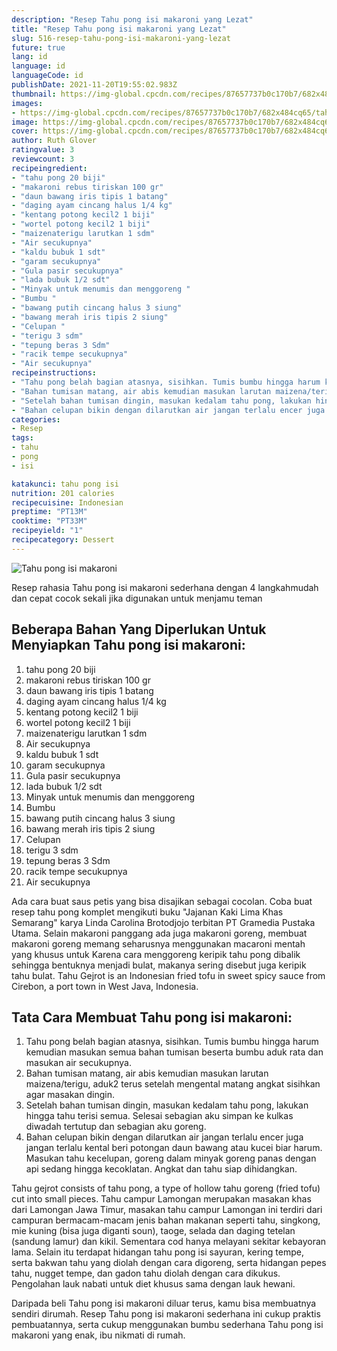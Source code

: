 ```yaml
---
description: "Resep Tahu pong isi makaroni yang Lezat"
title: "Resep Tahu pong isi makaroni yang Lezat"
slug: 516-resep-tahu-pong-isi-makaroni-yang-lezat
future: true
lang: id
language: id
languageCode: id
publishDate: 2021-11-20T19:55:02.983Z 
thumbnail: https://img-global.cpcdn.com/recipes/87657737b0c170b7/682x484cq65/tahu-pong-isi-makaroni-foto-resep-utama.png
images:
- https://img-global.cpcdn.com/recipes/87657737b0c170b7/682x484cq65/tahu-pong-isi-makaroni-foto-resep-utama.png
image: https://img-global.cpcdn.com/recipes/87657737b0c170b7/682x484cq65/tahu-pong-isi-makaroni-foto-resep-utama.png
cover: https://img-global.cpcdn.com/recipes/87657737b0c170b7/682x484cq65/tahu-pong-isi-makaroni-foto-resep-utama.png
author: Ruth Glover
ratingvalue: 3
reviewcount: 3
recipeingredient:
- "tahu pong 20 biji"
- "makaroni rebus tiriskan 100 gr"
- "daun bawang iris tipis 1 batang"
- "daging ayam cincang halus 1/4 kg"
- "kentang potong kecil2 1 biji"
- "wortel potong kecil2 1 biji"
- "maizenaterigu larutkan 1 sdm"
- "Air secukupnya"
- "kaldu bubuk 1 sdt"
- "garam secukupnya"
- "Gula pasir secukupnya"
- "lada bubuk 1/2 sdt"
- "Minyak untuk menumis dan menggoreng "
- "Bumbu "
- "bawang putih cincang halus 3 siung"
- "bawang merah iris tipis 2 siung"
- "Celupan "
- "terigu 3 sdm"
- "tepung beras 3 Sdm"
- "racik tempe secukupnya"
- "Air secukupnya"
recipeinstructions:
- "Tahu pong belah bagian atasnya, sisihkan. Tumis bumbu hingga harum kemudian masukan semua bahan tumisan beserta bumbu aduk rata dan masukan air secukupnya."
- "Bahan tumisan matang, air abis kemudian masukan larutan maizena/terigu, aduk2 terus setelah mengental matang angkat sisihkan agar masakan dingin."
- "Setelah bahan tumisan dingin, masukan kedalam tahu pong, lakukan hingga tahu terisi semua. Selesai sebagian aku simpan ke kulkas diwadah tertutup dan sebagian aku goreng."
- "Bahan celupan bikin dengan dilarutkan air jangan terlalu encer juga jangan terlalu kental beri potongan daun bawang atau kucei biar harum. Masukan tahu kecelupan, goreng dalam minyak goreng panas dengan api sedang hingga kecoklatan. Angkat dan tahu siap dihidangkan."
categories:
- Resep
tags:
- tahu
- pong
- isi

katakunci: tahu pong isi 
nutrition: 201 calories
recipecuisine: Indonesian
preptime: "PT13M"
cooktime: "PT33M"
recipeyield: "1"
recipecategory: Dessert
---
```



![Tahu pong isi makaroni](https://img-global.cpcdn.com/recipes/87657737b0c170b7/682x484cq65/tahu-pong-isi-makaroni-foto-resep-utama.png)

Resep rahasia Tahu pong isi makaroni  sederhana dengan 4 langkahmudah dan cepat cocok sekali jika digunakan untuk menjamu teman

<!--inarticleads1-->

## Beberapa Bahan Yang Diperlukan Untuk Menyiapkan Tahu pong isi makaroni:

1. tahu pong 20 biji
1. makaroni rebus tiriskan 100 gr
1. daun bawang iris tipis 1 batang
1. daging ayam cincang halus 1/4 kg
1. kentang potong kecil2 1 biji
1. wortel potong kecil2 1 biji
1. maizenaterigu larutkan 1 sdm
1. Air secukupnya
1. kaldu bubuk 1 sdt
1. garam secukupnya
1. Gula pasir secukupnya
1. lada bubuk 1/2 sdt
1. Minyak untuk menumis dan menggoreng 
1. Bumbu 
1. bawang putih cincang halus 3 siung
1. bawang merah iris tipis 2 siung
1. Celupan 
1. terigu 3 sdm
1. tepung beras 3 Sdm
1. racik tempe secukupnya
1. Air secukupnya

Ada cara buat saus petis yang bisa disajikan sebagai cocolan. Coba buat resep tahu pong komplet mengikuti buku &#34;Jajanan Kaki Lima Khas Semarang&#34; karya Linda Carolina Brotodjojo terbitan PT Gramedia Pustaka Utama. Selain makaroni panggang ada juga makaroni goreng, membuat makaroni goreng memang seharusnya menggunakan macaroni mentah yang khusus untuk Karena cara menggoreng keripik tahu pong dibalik sehingga bentuknya menjadi bulat, makanya sering disebut juga keripik tahu bulat. Tahu Gejrot is an Indonesian fried tofu in sweet spicy sauce from Cirebon, a port town in West Java, Indonesia. 

<!--inarticleads2-->

## Tata Cara Membuat Tahu pong isi makaroni:

1. Tahu pong belah bagian atasnya, sisihkan. Tumis bumbu hingga harum kemudian masukan semua bahan tumisan beserta bumbu aduk rata dan masukan air secukupnya.
1. Bahan tumisan matang, air abis kemudian masukan larutan maizena/terigu, aduk2 terus setelah mengental matang angkat sisihkan agar masakan dingin.
1. Setelah bahan tumisan dingin, masukan kedalam tahu pong, lakukan hingga tahu terisi semua. Selesai sebagian aku simpan ke kulkas diwadah tertutup dan sebagian aku goreng.
1. Bahan celupan bikin dengan dilarutkan air jangan terlalu encer juga jangan terlalu kental beri potongan daun bawang atau kucei biar harum. Masukan tahu kecelupan, goreng dalam minyak goreng panas dengan api sedang hingga kecoklatan. Angkat dan tahu siap dihidangkan.


Tahu gejrot consists of tahu pong, a type of hollow tahu goreng (fried tofu) cut into small pieces. Tahu campur Lamongan merupakan masakan khas dari Lamongan Jawa Timur, masakan tahu campur Lamongan ini terdiri dari campuran bermacam-macam jenis bahan makanan seperti tahu, singkong, mie kuning (bisa juga diganti soun), taoge, selada dan daging tetelan (sandung lamur) dan kikil. Sementara cod hanya melayani sekitar kebayoran lama. Selain itu terdapat hidangan tahu pong isi sayuran, kering tempe, serta bakwan tahu yang diolah dengan cara digoreng, serta hidangan pepes tahu, nugget tempe, dan gadon tahu diolah dengan cara dikukus. Pengolahan lauk nabati untuk diet khusus sama dengan lauk hewani. 

Daripada   beli  Tahu pong isi makaroni  diluar terus, kamu  bisa membuatnya sendiri dirumah. Resep  Tahu pong isi makaroni  sederhana ini cukup praktis pembuatannya, serta cukup menggunakan bumbu sederhana  Tahu pong isi makaroni  yang enak, ibu nikmati di rumah.
